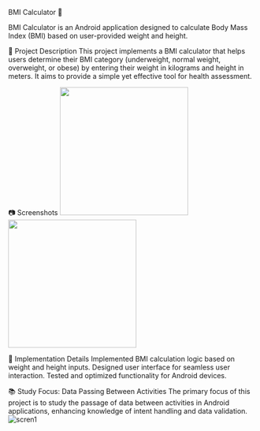BMI Calculator 🌟

BMI Calculator is an Android application designed to calculate Body Mass Index (BMI) based on user-provided weight and height.

📝 Project Description
This project implements a BMI calculator that helps users determine their BMI category (underweight, normal weight, overweight, or obese) by entering their weight in kilograms and height in meters. It aims to provide a simple yet effective tool for health assessment.

📷 Screenshots
<img src="https://github.com/leoschwedler/BMI-CALCULATOR-2.0/assets/77402907/899d17d5-17b4-4817-b324-cc14c322824b" width="260"/>
<img src="https://github.com/leoschwedler/BMI-CALCULATOR-2.0/assets/77402907/211b3a3a-820f-4a24-8c6a-28466292baa7" width="260"/>

🚀 Implementation Details
Implemented BMI calculation logic based on weight and height inputs.
Designed user interface for seamless user interaction.
Tested and optimized functionality for Android devices.

📚 Study Focus: Data Passing Between Activities
The primary focus of this project is to study the passage of data between activities in Android applications, enhancing knowledge of intent handling and data validation.![scren1](https://github.com/leoschwedler/BMI-CALCULATOR-2.0/assets/77402907/180937be-3eb7-47c4-b091-91ff932ce601)

